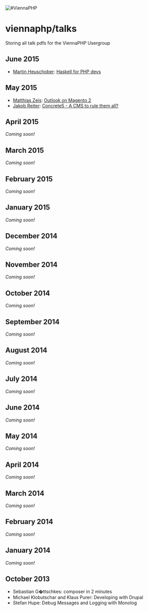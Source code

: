 ![#ViennaPHP](https://raw.githubusercontent.com/viennaphp/talks/master/src/images/ViennaPHP_.jpg "ViennaPHP" )  

viennaphp/talks
======================


Storing all talk pdfs for the ViennaPHP Usergroup

June 2015
---------

* [Martin Heuschober](https://github.com/epsilonhalbe): [Haskell for PHP devs](201506/00-haskell-for-php-devs)

May 2015
--------

* [Matthias Zeis](http://www.matthias-zeis.com/): [Outlook on Magento 2](201505/01-outlook-on-magento-2.pdf)
* [Jakob Reiter](https://github.com/JakobReiter/): [Concrete5 - A CMS to rule them all?](201505/03-concrete5-a-cms-to-rule-them-all.pdf)

April 2015
--------

*Coming soon!*

March 2015
--------
*Coming soon!*

February 2015
--------
*Coming soon!*

January 2015
--------
*Coming soon!*

December 2014
--------
*Coming soon!*

November 2014
--------
*Coming soon!*

October 2014
--------
*Coming soon!*

September 2014
--------
*Coming soon!*

August 2014
--------
*Coming soon!*

July 2014
--------
*Coming soon!*

June 2014
--------
*Coming soon!*

May 2014
--------
*Coming soon!*
      
April 2014
--------
*Coming soon!*

March 2014
--------
*Coming soon!*


February 2014
--------
*Coming soon!*


January 2014
--------
*Coming soon!*

October 2013
------------

* Sebastian G�ttschkes: composer in 2 minutes
* Michael Klobutschar and Klaus Purer: Developing with Drupal
* Stefan Hupe: Debug Messages and Logging with Monolog
